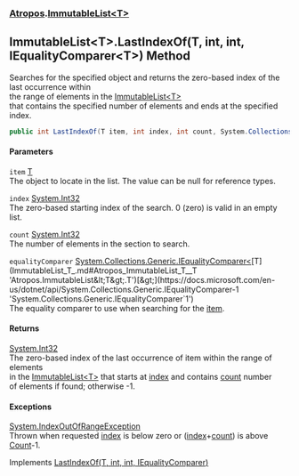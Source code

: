 ### [Atropos](Atropos.md 'Atropos').[ImmutableList&lt;T&gt;](ImmutableList_T_.md 'Atropos.ImmutableList&lt;T&gt;')
## ImmutableList&lt;T&gt;.LastIndexOf(T, int, int, IEqualityComparer&lt;T&gt;) Method
Searches for the specified object and returns the zero-based index of the last occurrence within   
the range of elements in the [ImmutableList&lt;T&gt;](ImmutableList_T_.md 'Atropos.ImmutableList&lt;T&gt;')  
that contains the specified number of elements and ends at the specified index.  
```csharp
public int LastIndexOf(T item, int index, int count, System.Collections.Generic.IEqualityComparer<T> equalityComparer=null);
```
#### Parameters
<a name='Atropos_ImmutableList_T__LastIndexOf(T_int_int_System_Collections_Generic_IEqualityComparer_T_)_item'></a>
`item` [T](ImmutableList_T_.md#Atropos_ImmutableList_T__T 'Atropos.ImmutableList&lt;T&gt;.T')  
The object to locate in the list. The value can be null for reference types.
  
<a name='Atropos_ImmutableList_T__LastIndexOf(T_int_int_System_Collections_Generic_IEqualityComparer_T_)_index'></a>
`index` [System.Int32](https://docs.microsoft.com/en-us/dotnet/api/System.Int32 'System.Int32')  
The zero-based starting index of the search. 0 (zero) is valid in an empty list.
  
<a name='Atropos_ImmutableList_T__LastIndexOf(T_int_int_System_Collections_Generic_IEqualityComparer_T_)_count'></a>
`count` [System.Int32](https://docs.microsoft.com/en-us/dotnet/api/System.Int32 'System.Int32')  
The number of elements in the section to search.
  
<a name='Atropos_ImmutableList_T__LastIndexOf(T_int_int_System_Collections_Generic_IEqualityComparer_T_)_equalityComparer'></a>
`equalityComparer` [System.Collections.Generic.IEqualityComparer&lt;](https://docs.microsoft.com/en-us/dotnet/api/System.Collections.Generic.IEqualityComparer-1 'System.Collections.Generic.IEqualityComparer`1')[T](ImmutableList_T_.md#Atropos_ImmutableList_T__T 'Atropos.ImmutableList&lt;T&gt;.T')[&gt;](https://docs.microsoft.com/en-us/dotnet/api/System.Collections.Generic.IEqualityComparer-1 'System.Collections.Generic.IEqualityComparer`1')  
The equality comparer to use when searching for the [item](ImmutableList_T__LastIndexOf(T_int_int_IEqualityComparer_T_).md#Atropos_ImmutableList_T__LastIndexOf(T_int_int_System_Collections_Generic_IEqualityComparer_T_)_item 'Atropos.ImmutableList&lt;T&gt;.LastIndexOf(T, int, int, System.Collections.Generic.IEqualityComparer&lt;T&gt;).item').
  
#### Returns
[System.Int32](https://docs.microsoft.com/en-us/dotnet/api/System.Int32 'System.Int32')  
The zero-based index of the last occurrence of item within the range of elements  
            in the [ImmutableList&lt;T&gt;](ImmutableList_T_.md 'Atropos.ImmutableList&lt;T&gt;') that starts at [index](ImmutableList_T__LastIndexOf(T_int_int_IEqualityComparer_T_).md#Atropos_ImmutableList_T__LastIndexOf(T_int_int_System_Collections_Generic_IEqualityComparer_T_)_index 'Atropos.ImmutableList&lt;T&gt;.LastIndexOf(T, int, int, System.Collections.Generic.IEqualityComparer&lt;T&gt;).index') and contains [count](ImmutableList_T__LastIndexOf(T_int_int_IEqualityComparer_T_).md#Atropos_ImmutableList_T__LastIndexOf(T_int_int_System_Collections_Generic_IEqualityComparer_T_)_count 'Atropos.ImmutableList&lt;T&gt;.LastIndexOf(T, int, int, System.Collections.Generic.IEqualityComparer&lt;T&gt;).count') number   
            of elements if found; otherwise -1.
#### Exceptions
[System.IndexOutOfRangeException](https://docs.microsoft.com/en-us/dotnet/api/System.IndexOutOfRangeException 'System.IndexOutOfRangeException')  
Thrown when requested [index](ImmutableList_T__LastIndexOf(T_int_int_IEqualityComparer_T_).md#Atropos_ImmutableList_T__LastIndexOf(T_int_int_System_Collections_Generic_IEqualityComparer_T_)_index 'Atropos.ImmutableList&lt;T&gt;.LastIndexOf(T, int, int, System.Collections.Generic.IEqualityComparer&lt;T&gt;).index') is below zero or ([index](ImmutableList_T__LastIndexOf(T_int_int_IEqualityComparer_T_).md#Atropos_ImmutableList_T__LastIndexOf(T_int_int_System_Collections_Generic_IEqualityComparer_T_)_index 'Atropos.ImmutableList&lt;T&gt;.LastIndexOf(T, int, int, System.Collections.Generic.IEqualityComparer&lt;T&gt;).index')+[count](ImmutableList_T__LastIndexOf(T_int_int_IEqualityComparer_T_).md#Atropos_ImmutableList_T__LastIndexOf(T_int_int_System_Collections_Generic_IEqualityComparer_T_)_count 'Atropos.ImmutableList&lt;T&gt;.LastIndexOf(T, int, int, System.Collections.Generic.IEqualityComparer&lt;T&gt;).count')) is above [Count](ImmutableList_T__Count.md 'Atropos.ImmutableList&lt;T&gt;.Count')-1.

Implements [LastIndexOf(T, int, int, IEqualityComparer<T>)](https://docs.microsoft.com/en-us/dotnet/api/System.Collections.Immutable.IImmutableList-1.LastIndexOf#System_Collections_Immutable_IImmutableList_1_LastIndexOf__0,System_Int32,System_Int32,System_Collections_Generic_IEqualityComparer{_0}_ 'System.Collections.Immutable.IImmutableList`1.LastIndexOf(`0,System.Int32,System.Int32,System.Collections.Generic.IEqualityComparer{`0})')  
